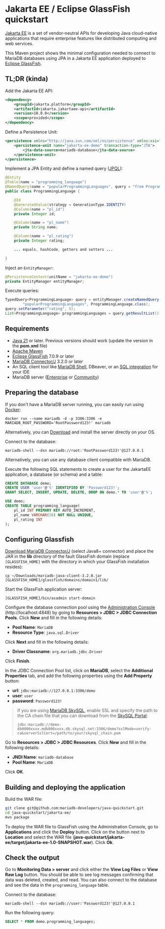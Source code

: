 # Jakarta EE / Eclipse GlassFish quickstart

[Jakarta EE](https://jakarta.ee) is a set of vendor-neutral APIs for developing Java cloud-native applications that require enterprise features like distributed computing and web services.

This Maven project shows the minimal configuration needed to connect to MariaDB databases using JPA in a Jakarta EE application deployed to [Eclipse GlassFish](https://glassfish.org).

## TL;DR (kinda)

Add the Jakarta EE API:

```xml
<dependency>
	<groupId>jakarta.platform</groupId>
	<artifactId>jakarta.jakartaee-api</artifactId>
	<version>10.0.0</version>
	<scope>provided</scope>
</dependency>
```

Define a Persistence Unit:

```xml
<persistence xmlns="http://java.sun.com/xml/ns/persistence" xmlns:xsi="http://www.w3.org/2001/XMLSchema-instance" xsi:schemaLocation="http://java.sun.com/xml/ns/persistence http://java.sun.com/xml/ns/persistence/persistence_2_0.xsd" version="2.0">
	<persistence-unit name="jakarta-ee-demo" transaction-type="JTA">
		<jta-data-source>mariadb-database</jta-data-source>
	</persistence-unit>
</persistence>
```

Implement a JPA Entity and define a named query ([JPQL](https://jakarta.ee/specifications/persistence/3.1/jakarta-persistence-spec-3.1.html#a4665)):

```Java
@Entity
@Table(name = "programming_language")
@NamedQuery(name = "popularProgrammingLanguages", query = "from ProgrammingLanguage pl where pl.rating > :rating order by pl.rating desc")
public class ProgrammingLanguage {

	@Id
	@GeneratedValue(strategy = GenerationType.IDENTITY)
	@Column(name = "pl_id")
	private Integer id;

	@Column(name = "pl_name")
	private String name;

	@Column(name = "pl_rating")
	private Integer rating;

	... equals, hashCode, getters and setters ...

}
```

Inject an `EntityManager`:

```java
@PersistenceContext(unitName = "jakarta-ee-demo")
private EntityManager entityManager;
```

Execute queries:

```java
TypedQuery<ProgrammingLanguage> query = entityManager.createNamedQuery(
		"popularProgrammingLanguages", ProgrammingLanguage.class);
query.setParameter("rating", 5);
List<ProgrammingLanguage> programmingLanguages = query.getResultList();
```

## Requirements
- [Java 21](https://whichjdk.com/) or later. Previous versions should work (update the version in the **pom.xml** file)
- [Apache Maven](https://maven.apache.org/download.cgi)
- [Eclipse GlassFish](https://glassfish.org/download.html) 7.0.9 or later
- [MariaDB Connector/J](https://mariadb.com/downloads/connectors/connectors-data-access/java8-connector) 3.2.0 or later
- An SQL client tool like [MariaDB Shell](https://mariadb.com/downloads/tools/), DBeaver, or an [SQL integration](https://www.youtube.com/watch?v=rJYUTxD-2-M) for your IDE
- MariaDB server ([Enterprise](https://mariadb.com/products/enterprise/) or [Community](https://mariadb.com/products/community-server/))
## Preparing the database

If you don't have a MariaDB server running, you can easily run using [Docker](https://hub.docker.com/u/mariadb):

```shell
docker run --name mariadb -d -p 3306:3306 -e MARIADB_ROOT_PASSWORD='RootPassword123!' mariadb
```

Alternatively, you can [Download](https://mariadb.com/downloads/) and install the server directly on your OS.

Connect to the database:

```shell
mariadb-shell --dsn mariadb://root:'RootPassword123!'@127.0.0.1
```

Alternatively, you can use any database client compatible with MariaDB.

Execute the following SQL statements to create a user for the JakartaEE application, a database (or schema) and a table:

```sql
CREATE DATABASE demo;
CREATE USER 'user'@'%' IDENTIFIED BY 'Password123!';
GRANT SELECT, INSERT, UPDATE, DELETE, DROP ON demo.* TO 'user'@'%';

USE demo;
CREATE TABLE programming_language(
	pl_id INT PRIMARY KEY AUTO_INCREMENT,
	pl_name VARCHAR(50) NOT NULL UNIQUE,
	pl_rating INT
);
```

## Configuring Glassfish

[Download MariaDB Connector/J](https://mariadb.com/downloads/connectors/connectors-data-access/java8-connector) (select Java8+ connector) and place the JAR in the **lib** directory of the fault GlassFish domain (replace `[GLASSFISH_HOME]` with the directory in which your GlassFish installation resides):

```
cp ~/Downloads/mariadb-java-client-3.2.0.jar [GLASSFISH_HOME]/glassfish/domains/domain1/lib/
```

Start the GlassFish application server:

```
[GLASSFISH_HOME]/bin/asadmin start-domain
```

Configure the database connection pool using the [Administration Console](https://glassfish.org/docs/latest/administration-guide.html#administration-console) (http://localhost:4848) by going to **Resources > JDBC > JDBC Connection Pools**. Click **New** and fill in the following details:

 * **Pool Name**: `MariaDB`
 * **Resource Type**: `java.sql.Driver`

Click **Next** and fill in the following details:

 * **Driver Classname**: `org.mariadb.jdbc.Driver`

Click **Finish**.

In the JDBC Connection Pool list, click on **MariaDB**, select the **Additional Properties** tab, and add the following properties using the **Add Property** button:

 * **url**: `jdbc:mariadb://127.0.0.1:3306/demo`
 * **user**: `user`
 * **password**: `Password123!`

> If you are using [MariaDB SkySQL](https://mariadb.com/products/skysql/), enable SSL and specify the path to the CA chain file that you can download from the [SkySQL Portal](https://cloud.mariadb.com):
> 
> `jdbc:mariadb://demo-db0000xxxx.mdb000xxxx.db.skysql.net:3306/demo?sslMode=verify-ca&serverSslCert=/path/to/your/skysql_chain.pem`

Go to **Resources > JDBC > JDBC Resources**. Click **New** and fill in the following details:

* **JNDI Name**: `mariadb-database`
* **Pool Name**: `MariaDB`

Click **OK**.

## Building and deploying the application

Build the WAR file:

```Bash
git clone git@github.com:mariadb-developers/java-quickstart.git
cd java-quickstart/jakarta-ee/
mvn package
```

To deploy the WAR file to GlassFish using the Administration Console, go to **Applications** and click the **Deploy** button. Click on the button next to **Location** and select the WAR file (**java-quickstart/jakarta-ee/target/jakarta-ee-1.0-SNAPSHOT.war**). Click **Ok**.

## Check the output

Go to **Monitoring Data > server** and click either the **View Log Files** or **View Raw Log** button. You should be able to see log messages confirming that data was deleted, created, and read. You can also connect to the database and see the data in the `programming_language` table.

Connect to the database:

```shell
mariadb-shell --dsn mariadb://user:'Password123!'@127.0.0.1
```

Run the following query:

```SQL
SELECT * FROM demo.programming_languages;
```
